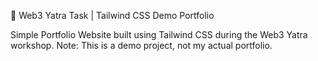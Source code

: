 🎯 Web3 Yatra Task | Tailwind CSS Demo Portfolio 

 Simple Portfolio Website built using Tailwind CSS during the Web3 Yatra workshop. Note: This is a demo project, not my actual portfolio.

